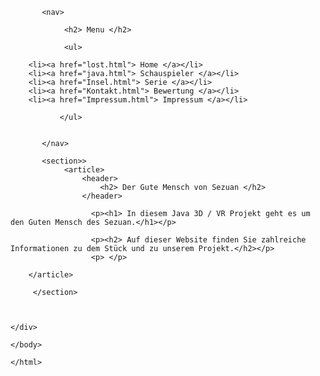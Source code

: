 <html>
	
	
<body>
   
<div>
      

           <nav>
       
                <h2> Menu </h2>
                
                <ul>
                     
        <li><a href="lost.html"> Home </a></li>
        <li><a href="java.html"> Schauspieler </a></li>
        <li><a href="Insel.html"> Serie </a></li>          
        <li><a href="Kontakt.html"> Bewertung </a></li>
        <li><a href="Impressum.html"> Impressum </a></li>
                    
               </ul>
               
            
           </nav>
       
           <section>>
                <article>
                    <header>
                        <h2> Der Gute Mensch von Sezuan </h2>
                    </header>
                    
                      <p><h1> In diesem Java 3D / VR Projekt geht es um den Guten Mensch des Sezuan.</h1></p>
        
                      <p><h2> Auf dieser Website finden Sie zahlreiche Informationen zu dem Stück und zu unserem Projekt.</h2></p>
                      <p> </p>
                
		</article>
           
         </section>
          

        
    </div>
    
	</body>
	
	</html>
